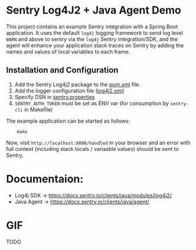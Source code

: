 # Sentry Log4J2 + Java Agent Demo

This project contains an example Sentry integration with a Spring Boot application.
It uses the default `log4j` logging framework to send log level `WARN` and above to sentry via the `log4j` Sentry integration/SDK, and the agent will enhance your application stack traces on Sentry by adding the names and values of local variables to each frame.

## Installation and Configuration

1. Add the Sentry Log4j2 package to the [pom.xml](https://github.com/sentry-demos/spring-boot-log4j2/blob/master/pom.xml#L27-L31) file.
2. Add the logger configuration file ([log4j2.xml](https://github.com/sentry-demos/spring-boot-log4j2/blob/master/src/main/resources/log4j2.xml))
1. Specify DSN in [sentry.properties](https://github.com/sentry-demos/java-spring-boot-log4j/blob/master/sentry.properties#L8) 
2. `SENTRY_AUTH_TOKEN` must be set as ENV var (for consumption by `sentry-cli` in Makefile)

The example application can be started as follows:
```
    make
```

Now, visit `http://localhost:8080/handled` in your browser and an error with full context (including stack locals / variasble values) should be sent to Sentry.

# Documentaion:
- Log4j SDK -> https://docs.sentry.io/clients/java/modules/log4j2/
- Java Agent -> https://docs.sentry.io/clients/java/agent/

# GIF
TODO
